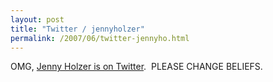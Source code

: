 ```yaml
---
layout: post
title: "Twitter / jennyholzer"
permalink: /2007/06/twitter-jennyho.html
---
```


OMG, [Jenny Holzer is on Twitter](http://twitter.com/jennyholzer).  PLEASE CHANGE BELIEFS.